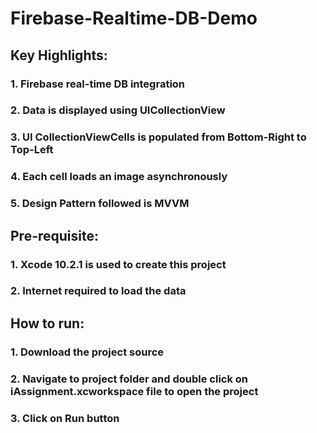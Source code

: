 # Firebase-Realtime-DB-Demo
## Key Highlights: 
### 1. Firebase real-time DB integration
### 2. Data is displayed using UICollectionView 
### 3. UI CollectionViewCells is populated from Bottom-Right to Top-Left
### 4. Each cell loads an image asynchronously
### 5. Design Pattern followed is MVVM

## Pre-requisite:
### 1. Xcode 10.2.1 is used to create this project
### 2. Internet required to load the data

## How to run:
### 1. Download the project source 
### 2. Navigate to project folder and double click on iAssignment.xcworkspace file to open the project
### 3. Click on Run button

